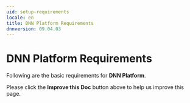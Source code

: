 ```yaml
---
uid: setup-requirements
locale: en
title: DNN Platform Requirements
dnnversion: 09.04.03
---
```


# DNN Platform Requirements
Following are the basic requirements for **DNN Platform**.

Please click the **Improve this Doc** button above to help us improve this page.